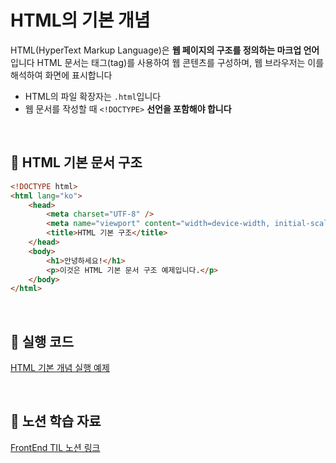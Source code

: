 # HTML의 기본 개념

HTML(HyperText Markup Language)은 **웹 페이지의 구조를 정의하는 마크업 언어**입니다
HTML 문서는 태그(tag)를 사용하여 웹 콘텐츠를 구성하며, 웹 브라우저는 이를 해석하여 화면에 표시합니다

- HTML의 파일 확장자는 `.html`입니다
- 웹 문서를 작성할 때 `<!DOCTYPE>` **선언을 포함해야 합니다**

<br/>

## 📌 HTML 기본 문서 구조

```html
<!DOCTYPE html>
<html lang="ko">
    <head>
        <meta charset="UTF-8" />
        <meta name="viewport" content="width=device-width, initial-scale=1.0" />
        <title>HTML 기본 구조</title>
    </head>
    <body>
        <h1>안녕하세요!</h1>
        <p>이것은 HTML 기본 문서 구조 예제입니다.</p>
    </body>
</html>
```

<br/>

## 🔗 실행 코드

[HTML 기본 개념 실행 예제](../examples/01_HTML_기본개념.html)

<br/>

## 🔗 노션 학습 자료

[FrontEnd TIL 노션 링크](https://www.notion.so/HTML-18d39228bce480939851ce541b3ddf88?pvs=4)
